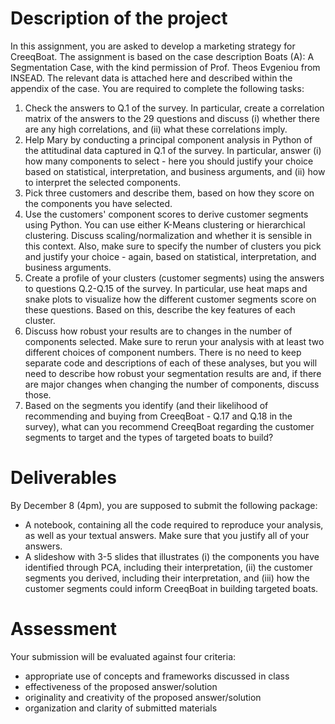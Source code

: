 # Description of the project

In this assignment, you are asked to develop a marketing strategy for CreeqBoat. The assignment is based on the case description Boats (A): A Segmentation Case, with the kind permission of Prof. Theos Evgeniou from INSEAD. The relevant data is attached here and described within the appendix of the case. You are required to complete the following tasks:

1. Check the answers to Q.1 of the survey. In particular, create a correlation matrix of the answers to the 29 questions and discuss (i) whether there are any high correlations, and (ii) what these correlations imply.
2. Help Mary by conducting a principal component analysis in Python of the attitudinal data captured in Q.1 of the survey. In particular, answer (i) how many components to select - here you should justify your choice based on statistical, interpretation, and business arguments, and (ii) how to interpret the selected components.
3. Pick three customers and describe them, based on how they score on the components you have selected.
4. Use the customers' component scores to derive customer segments using Python. You can use either K-Means clustering or hierarchical clustering. Discuss scaling/normalization and whether it is sensible in this context. Also, make sure to specify the number of clusters you pick and justify your choice - again, based on statistical, interpretation, and business arguments.
5. Create a profile of your clusters (customer segments) using the answers to questions Q.2-Q.15 of the survey. In particular, use heat maps and snake plots to visualize how the different customer segments score on these questions. Based on this, describe the key features of each cluster.
6. Discuss how robust your results are to changes in the number of components selected. Make sure to rerun your analysis with at least two different choices of component numbers. There is no need to keep separate code and descriptions of each of these analyses, but you will need to describe how robust your segmentation results are and, if there are major changes when changing the number of components, discuss those.
7. Based on the segments you identify (and their likelihood of recommending and buying from CreeqBoat - Q.17 and Q.18 in the survey), what can you recommend CreeqBoat regarding the customer segments to target and the types of targeted boats to build?

# Deliverables

By December 8 (4pm), you are supposed to submit the following package:

- A notebook, containing all the code required to reproduce your analysis, as well as your textual answers. Make sure that you justify all of your answers.
- A slideshow with 3-5 slides that illustrates (i) the components you have identified through PCA, including their interpretation, (ii) the customer segments you derived, including their interpretation, and (iii) how the customer segments could inform CreeqBoat in building targeted boats.

# Assessment

Your submission will be evaluated against four criteria:

- appropriate use of concepts and frameworks discussed in class
- effectiveness of the proposed answer/solution
- originality and creativity of the proposed answer/solution
- organization and clarity of submitted materials
